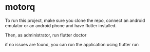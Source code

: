 # motorq

To run this project, make sure you clone the repo, connect an android emulator or an android phone and have flutter installed.

Then, as administrator, run flutter doctor

if no issues are found, you can run the application using flutter run
